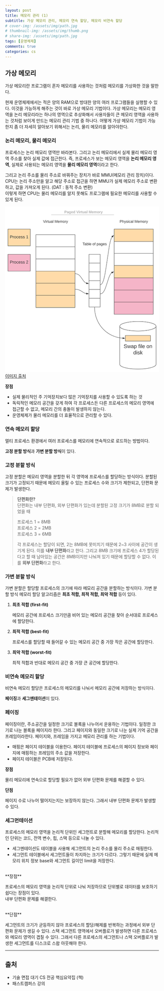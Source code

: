 ```yaml
---
layout: post
title: 메모리 관리 (1)
subtitle: 가상 메모리 관리, 메모리 연속 할당, 메모리 비연속 할당
# cover-img: /assets/img/path.jpg
# thumbnail-img: /assets/img/thumb.png
# share-img: /assets/img/path.jpg
tags: [운영체제]
comments: true
categories: cs
---
```

## 가상 메모리
가상 메모리란 프로그램이 혼자 메모리를 사용하는 것처럼 메모리를 가상화한 것을 말한다.

현재 운영체제에서는 적은 양의 RAM으로 방대한 양의 여러 프로그램들을 실행할 수 있다. 이것을 가능하게 해주는 것이 바로 가상 메모리 기법이다.
가상 메모리는 메모리 영역을 논리 메모리라는 하나의 영역으로 추상화해서 사용자들이 큰 메모리 영역을 사용하는 것처럼 보이게 만드는 메모리 관리 기법 중 하나다.
어떻게 가상 메모리 기법이 가능한지 좀 더 자세히 알아보기 위해서는 논리, 물리 메모리를 알아야한다.

### 논리 메모리, 물리 메모리

프로세스는 논리 메모리 영역만 바라본다. 그리고 논리 메모리에서 실제 물리 메모리 영역 주소를 찾아 실제 값에 접근한다.
즉, 프로세스가 보는 메모리 영역을 **논리 메모리 영역**, 실제로 사용되는 메모리 영역을 **물리 메모리 영역**이라고 한다.  

그리고 논리 주소를 물리 주소로 바꿔주는 장치가 바로 MMU(메모리 관리 장치)이다.  
CPU는 논리 주소만을 알고 해당 주소로 접근을 하면 MMU가 실제 메모리 주소로 변환하고, 값을 가져오게 된다. (DAT : 동적 주소 변환)  
이렇게 하면 CPU는 물리 메모리를 알지 못해도 프로그램에 필요한 메모리를 사용할 수 있게 된다.  

![img.png](../../assets/img/posts/2024-04-22-cs-operation-system-picture-1.png)
[이미지 출처](https://www.baeldung.com/cs/virtual-memory)


**장점**

- 실제 물리적인 주 기억장치보다 많은 기억장치를 사용할 수 있도록 하는 것
- 독릭적인 메모리 공간을 갖게 하여 각 프로세스든 다른 프로세스의 메모리 영역에 접근할 수 없고, 메모리 간의 충돌이 발생하지 않는다.
- 운영체제가 물리 메모리를 더 효율적으로 관리할 수 있다.

### 연속 메모리 할당

멀티 프로세스 환경에서 여러 프로세스를 메모리에 연속적으로 로드하는 방법이다.

**고정 분할 방식**과 **가변 분할 방식**이 있다.

### 고정 분할 방식

고정 분할은 메모리 영역을 분할한 뒤 각 영역에 프로세스를 할당하는 방식이다.
분할된 크기가 고정되기 때문에 메모리 올릴 수 있는 프로세스 수와 크기가 제한되고, 단편화 문제가 발생한다.

> **단편화란?**  
>단편화는 내부 단편화, 외부 단편화가 있는데 분할된 고정 크기가 8MB로 분할 되었을 때
>
>프로세스 1 = 8MB  
>프로세스 2 = 2MB  
>프로세스 3 = 6MB  
>
>각 프로세스는 할당이 되면, 2는 8MB에 못미치기 때문에 2~3 사이에 공간이 생기게 된다.
>이를 **내부 단편화**라고 한다.  그리고 8MB 크기에 프로세스 4가 할당된다고 할 때 남아있는 공간은 8MB이지만 나눠져 있기 때문에 할당할 수 없다. 이를 **외부 단편화**라고 한다.
>

### 가변 분할 방식

가변 분할은 할당할 프로세스의 크기에 따라 메모리 공간을 분할하는 방식이다.
가변 분할 방식 메모리 할당 알고리즘은 **최초 적합, 최적 적합, 최악 적합** 등이 있다.

1. **최초 적합 (first-fit)**

   메모리 공간에 프로세스 크기만큼 비어 있는 메모리 공간을 찾아 순서대로 프로세스에 할당한다.

2. **최적 적합 (best-fit)**

   프로세스를 할당할 때 들어갈 수 있는 메모리 공간 중 가장 작은 공간에 할당한다.

3. **최악 적합 (worst-fit)**

   최적 적합과 반대로 메모리 공간 중 가장 큰 공간에 할당한다.


### 비연속 메모리 할당

비연속 메모리 할당은 프로세스의 메모리를 나눠서 메모리 공간에 저장하는 방식이다.

**페이징**과 **세그멘테이션**이 있다.

### 페이징

페이징이란, 주소공간을 일정한 크기로 블록을 나누어서 운용하는 기법이다.
일정한 크기로 나눈 블록을 페이지라 한다. 그리고 페이지와 동일한 크기로 나눈 실제 기억 공간을 프레임이라한다.
페이지와, 프레임을 가지고 메모리 관리를 하는 기법이다.

- 매핑은 페이지 테이블을 이용한다. 페이지 테이블에 프로세스의 페이지 정보와 페이지에 매핑하는 프레임의 주소 값을 저장한다. 
- 페이지 테이블은 PCB에 저장된다.  

**장점**

물리 메모리에 연속으로 할당할 필요가 없어 외부 단편화 문제를 해결할 수 있다.

**단점**

페이지 수로 나누어 떨어지는지는 보장하지 않는다. 그래서 내부 단편화 문제가 발생할 수 있다.


### 세그먼테이션

프로세스의 메모리 영역을 논리적 단위인 세그먼트로 분할해 메모리를 할당한다.
논리적인 단위는 코드, 전역 변수, 힙, 스택 등으로 나눌 수 있다.

- 세그멘테이션도 테이블을 사용해 세그먼트의 논리 주소를 물리 주소로 매핑한다.
- 세그먼트 테이블에서 세그먼트들이 차지하는 크기가 다르다. 그렇기 때문에 실제 메모리 위치 정보 base와 세그먼트 길이인 limit을 저장한다.

<br/>
**장점**

프로세스의 메모리 영역을 논리적 단위로 나눠 저장하므로 단위별로 데이터를 보호하기 쉽다는 장점이 있다.  
내부 단편화 문제를 해결한다.

<br/>
**단점**

세그먼트의 크기가 균등하지 않아 프로세스의 할당/해제를 반복하는 과정에서 외부 단편화 문제가 생길 수 있다.
스택 세그먼트 영역에서 오버플로가 발생하면 다른 프로세스와 메모리 영역이 겹칠 수 있다.
그래서 다른 프로세스의 세그먼트나 스택 오버플로가 발생한 세그먼트를 디스크로 스왑 아웃해야 한다.

---
## 출처
- 기술 면접 대기 CS 전공 핵심요약집 (책)
- 패스트캠퍼스 강의
